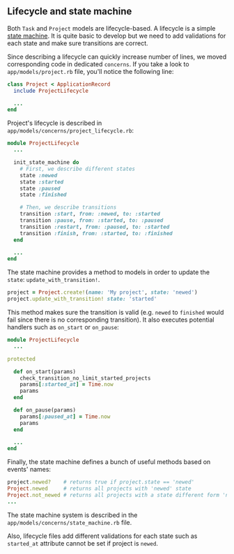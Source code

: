 ## Lifecycle and state machine

Both `Task` and `Project` models are lifecycle-based. A lifecycle is a simple
[state machine](https://en.wikipedia.org/wiki/Finite-state_machine). It is
quite basic to develop but we need to add validations for each state and make
sure transitions are correct.

Since describing a lifecycle can quickly increase number of lines, we moved
corresponding code in dedicated `concerns`. If you take a look to
`app/models/project.rb` file, you'll notice the following line:

```ruby
class Project < ApplicationRecord
  include ProjectLifecycle

  ...
end
```

Project's lifecycle is described in `app/models/concerns/project_lifecycle.rb`:

```ruby
module ProjectLifecycle
  ...

  init_state_machine do
    # First, we describe different states
    state :newed
    state :started
    state :paused
    state :finished

    # Then, we describe transitions
    transition :start, from: :newed, to: :started
    transition :pause, from: :started, to: :paused
    transition :restart, from: :paused, to: :started
    transition :finish, from: :started, to: :finished
  end

  ...
end
```

The state machine provides a method to models in order to update the `state`:
`update_with_transition!`.

```ruby
project = Project.create!(name: 'My project', state: 'newed')
project.update_with_transition! state: 'started'
```

This method makes sure the transition is valid (e.g. `newed` to `finished`
would fail since there is no corresponding transition). It also executes
potential handlers such as `on_start` or `on_pause`:

```ruby
module ProjectLifecycle
  ...

protected

  def on_start(params)
    check_transition_no_limit_started_projects
    params[:started_at] = Time.now
    params
  end

  def on_pause(params)
    params[:paused_at] = Time.now
    params
  end

  ...
end
```

Finally, the state machine defines a bunch of useful methods based on events'
names:

```ruby
project.newed?    # returns true if project.state == 'newed'
Project.newed     # returns all projects with 'newed' state
Project.not_newed # returns all projects with a state different form 'newed'
...
```

The state machine system is described in the `app/models/concerns/state_machine.rb`
file.

Also, lifecycle files add different validations for each state such as
`started_at` attribute cannot be set if project is `newed`.
